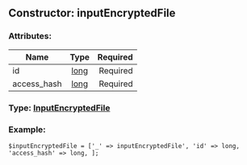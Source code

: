## Constructor: inputEncryptedFile  

### Attributes:

| Name     |    Type       | Required |
|----------|:-------------:|---------:|
|id|[long](../types/long.md) | Required|
|access\_hash|[long](../types/long.md) | Required|



### Type: [InputEncryptedFile](../types/InputEncryptedFile.md)


### Example:

```
$inputEncryptedFile = ['_' => inputEncryptedFile', 'id' => long, 'access_hash' => long, ];
```